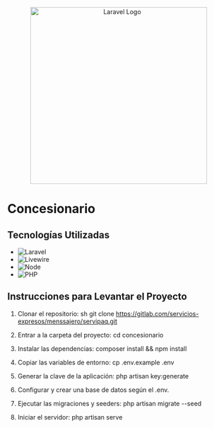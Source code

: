 <p align="center"><a href="https://laravel.com" target="_blank"><img src="https://raw.githubusercontent.com/laravel/art/master/logo-lockup/5%20SVG/2%20CMYK/1%20Full%20Color/laravel-logolockup-cmyk-red.svg" width="400" alt="Laravel Logo"></a></p>

# Concesionario


## Tecnologías Utilizadas

- ![Laravel](https://img.shields.io/badge/Laravel-10-FF2D20?logo=laravel&logoColor=white)
- ![Livewire](https://img.shields.io/badge/Livewire-3-4E56A6?logo=laravel&logoColor=white)
- ![Node](https://img.shields.io/badge/Node.js-20.11.0-339933?logo=node.js&logoColor=white)
- ![PHP](https://img.shields.io/badge/PHP-8.2.15-777BB4?logo=php&logoColor=white)

## Instrucciones para Levantar el Proyecto

1. Clonar el repositorio:
    sh
    git clone https://gitlab.com/servicios-expresos/menssajero/servipaq.git
    

2. Entrar a la carpeta del proyecto:
    cd concesionario
    

3. Instalar las dependencias:
    composer install && npm install
    

4. Copiar las variables de entorno:
    cp .env.example .env
    

5. Generar la clave de la aplicación:
    php artisan key:generate
    

6. Configurar y crear una base de datos según el .env.

7. Ejecutar las migraciones y seeders:
    php artisan migrate --seed
    

8. Iniciar el servidor:
    php artisan serve
